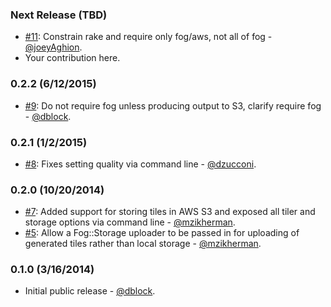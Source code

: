 ### Next Release (TBD)

* [#11](https://github.com/dblock/dzt/pull/11): Constrain rake and require only fog/aws, not all of fog - [@joeyAghion](https://github.com/joeyAghion).
* Your contribution here.

### 0.2.2 (6/12/2015)

* [#9](https://github.com/dblock/dzt/issues/9): Do not require fog unless producing output to S3, clarify require fog - [@dblock](https://github.com/dblock).

### 0.2.1 (1/2/2015)

* [#8](https://github.com/dblock/dzt/pull/8): Fixes setting quality via command line - [@dzucconi](https://github.com/dzucconi).

### 0.2.0 (10/20/2014)

* [#7](https://github.com/dblock/dzt/pull/7): Added support for storing tiles in AWS S3 and exposed all tiler and storage options via command line - [@mzikherman](https://github.com/mzikherman).
* [#5](https://github.com/dblock/dzt/pull/5): Allow a Fog::Storage uploader to be passed in for uploading of generated tiles rather than local storage - [@mzikherman](https://github.com/mzikherman).

### 0.1.0 (3/16/2014)

* Initial public release - [@dblock](https://github.com/dblock).
